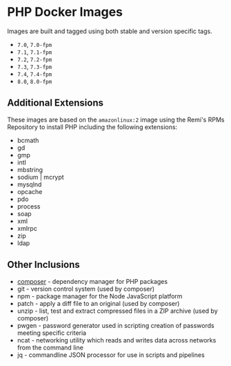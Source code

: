 # PHP Docker Images

Images are built and tagged using both stable and version specific tags.

* `7.0`, `7.0-fpm`
* `7.1`, `7.1-fpm`
* `7.2`, `7.2-fpm`
* `7.3`, `7.3-fpm`
* `7.4`, `7.4-fpm`
* `8.0`, `8.0-fpm`

## Additional Extensions

These images are based on the `amazonlinux:2` image using the Remi's RPMs Repository to install PHP including the following extensions:

* bcmath
* gd
* gmp
* intl
* mbstring
* sodium | mcrypt
* mysqlnd
* opcache
* pdo
* process
* soap
* xml
* xmlrpc
* zip
* ldap

## Other Inclusions

* [composer](https://hub.docker.com/_/composer) - dependency manager for PHP packages
* git - version control system (used by composer)
* npm - package manager for the Node JavaScript platform
* patch - apply a diff file to an original (used by composer)
* unzip - list, test and extract compressed files in a ZIP archive (used by composer)
* pwgen - password generator used in scripting creation of passwords meeting specific criteria
* ncat - networking utility which reads and writes data across networks from the command line
* jq - commandline JSON processor for use in scripts and pipelines